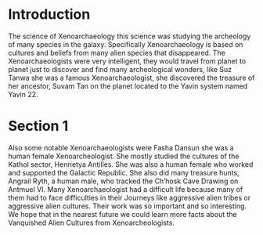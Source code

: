 # Introduction

The science of Xenoarchaeology this science was studying the archeology of many species in the galaxy.
Specifically Xenoarchaeology is based on cultures and beliefs from many alien species that disappeared.
The Xenoarchaeologists were very intelligent, they would travel from planet to planet just to discover and find many archeological wonders, like Suz Tanwa she was a famous Xenoarchaeologist, she discovered the treasure of her ancestor, Suvam Tan on the planet located to the Yavin system named Yavin 22.

# Section 1

Also some notable Xenoarchaeologists were Fasha Dansun she was a human female Xenoarcheologist.
She mostly studied the cultures of the Kathol sector, Henrietya Antilles.
She was also a human female who worked and supported the Galactic Republic.
She also did many treasure hunts, Angrail Ryth, a human male, who tracked the Ch’hosk Cave Drawing on Antmuel VI.
Many Xenoarchaeologist had a difficult life because many of them had to face difficulties in their Journeys like aggressive alien tribes or aggressive alien cultures.
Their work was so important and so interesting.
We hope that in the nearest future we could learn more facts about the Vanquished Alien Cultures from Xenoarcheologists.
